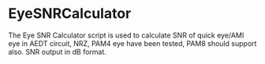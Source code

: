# EyeSNRCalculator
The Eye SNR Calculator script is used to calculate SNR of quick eye/AMI eye in AEDT circuit,  NRZ, PAM4 eye have been tested,  PAM8 should support also.  SNR output in dB format.
